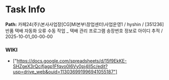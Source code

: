 # Task Info

**Path:** 카페24(주)\본사사업장\[CG]MI본부\창업센터\사업운영1 / hyshin / [351236] 반품 택배 자동화 오류 수동 작업 _ 택배 관리 프로그램 송장번호 정보로 아이디 추적 / 2025-10-01_00-00-00

### WIKI
- ["https://docs.google.com/spreadsheets/d/15f9EkKE-SHZgeX3rQcifjagp1Ffqvo0I6Vy0pj4II5c/edit?usp=drive_web&ouid=113036991996941055187"]

